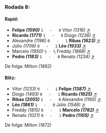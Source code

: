 ### Rodada 8:

#### Rapid:

* **Felipe *(1590)*** `1   -   0` Vitor *(1316)* [↗](https://www.lichess.org/il8Y1UYr) 
* **Ricardo *(1771)*** `1   -   0` Diogo *(1236)* [↗](https://www.lichess.org/676T5NmF) 
* Alexandre *(1196)* `0   -   1` **Ribas *(1623)*** [↗](https://www.lichess.org/v82wftGd) 
* Júlio *(1706)* `0   -   1` **Léo *(1933)*** [↗](https://www.lichess.org/Y3GmBysX) 
* Marcelo *(1950)* `½ - ½` Freddy *(1868)* [↗](https://www.lichess.org/ULDJhyiK) 
* **Pedro *(1183)*** `1   -   0` Renato *(1234)* [↗](https://www.lichess.org/eHkRZq9s) 

De folga: Milton *(1892)*

#### Blitz:

* Vitor *(1233)* `0   -   1` **Felipe *(1387)*** [↗](https://www.lichess.org/PoxhQGHP) 
* Diogo *(1493)* `0   -   1` **Ricardo *(1625)*** [↗](https://www.lichess.org/tOKohgQf) 
* **Ribas *(2055)*** `1   -   0` Alexandre *(1165)* [↗](https://www.lichess.org/1QNCTqCm) 
* **Léo *(1861)*** `1   -   0` Júlio *(1546)* [↗](https://www.lichess.org/vhpeAYWf) 
* Freddy *(1815)* `0   -   1` **Marcelo *(1782)*** [↗](https://www.lichess.org/aQvQgFvB) 
* Renato *(1021)* `0   -   1` **Pedro *(1105)*** [↗](https://www.lichess.org/xt6SEfF6) 

De folga: Milton *(1672)*

